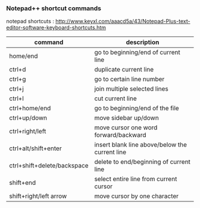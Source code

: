### Notepad++ shortcut commands

notepad shortcuts : http://www.keyxl.com/aaacd5a/43/Notepad-Plus-text-editor-software-keyboard-shortcuts.htm

| command | description |
| -----   | ---------   |
| home/end  | go to beginning/end of current line |
| ctrl+d  | duplicate current line |
| ctrl+g  | go to certain line number |
| ctrl+j  | join multiple selected lines |
| ctrl+l  | cut current line |
| ctrl+home/end  | go to beginning/end of the file |
| ctrl+up/down  | move sidebar up/down |
| ctrl+right/left  | move cursor one word forward/backward |
| ctrl+alt/shift+enter  | insert blank line above/below the current line |
| ctrl+shift+delete/backspace | delete to end/beginning of current line |
| shift+end  | select entire line from current cursor |
| shift+right/left arrow  | move cursor by one character |
